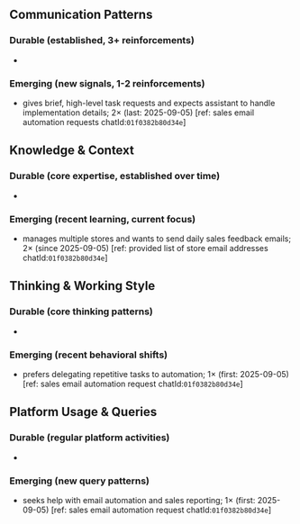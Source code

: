 ## Communication Patterns
### Durable (established, 3+ reinforcements)
-

### Emerging (new signals, 1-2 reinforcements)
- gives brief, high-level task requests and expects assistant to handle implementation details; 2× (last: 2025-09-05) [ref: sales email automation requests chatId:`01f0382b80d34e`]

## Knowledge & Context
### Durable (core expertise, established over time)
-

### Emerging (recent learning, current focus)
- manages multiple stores and wants to send daily sales feedback emails; 2× (since 2025-09-05) [ref: provided list of store email addresses chatId:`01f0382b80d34e`]

## Thinking & Working Style
### Durable (core thinking patterns)
-

### Emerging (recent behavioral shifts)
- prefers delegating repetitive tasks to automation; 1× (first: 2025-09-05) [ref: sales email automation request chatId:`01f0382b80d34e`]

## Platform Usage & Queries
### Durable (regular platform activities)
-

### Emerging (new query patterns)
- seeks help with email automation and sales reporting; 1× (first: 2025-09-05) [ref: sales email automation request chatId:`01f0382b80d34e`]